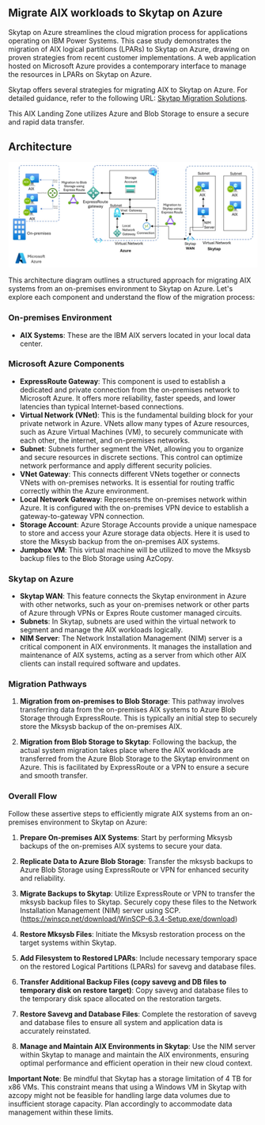 ## Migrate AIX workloads to Skytap on Azure

Skytap on Azure streamlines the cloud migration process for applications operating on IBM Power Systems. This case study demonstrates the migration of AIX logical partitions (LPARs) to Skytap on Azure, drawing on proven strategies from recent customer implementations. A web application hosted on Microsoft Azure provides a contemporary interface to manage the resources in LPARs on Skytap on Azure.

Skytap offers several strategies for migrating AIX to Skytap on Azure. For detailed guidance, refer to the following URL: [Skytap Migration Solutions](https://skytap.github.io/well-architected-framework/resiliency/solutions/mksysb-backupandrestore/#option-3---azure-blob).

This AIX Landing Zone utilizes Azure and Blob Storage to ensure a secure and rapid data transfer.

## Architecture

![AIX Landing Zone Architecture](/assets/images/aix-landing-zone-architecture.jpg)


This architecture diagram outlines a structured approach for migrating AIX systems from an on-premises environment to Skytap on Azure. Let's explore each component and understand the flow of the migration process:

### **On-premises Environment**
- **AIX Systems**: These are the IBM AIX servers located in your local data center.

### **Microsoft Azure Components**
- **ExpressRoute Gateway**: This component is used to establish a dedicated and private connection from the on-premises network to Microsoft Azure. It offers more reliability, faster speeds, and lower latencies than typical Internet-based connections.
- **Virtual Network (VNet)**: This is the fundamental building block for your private network in Azure. VNets allow many types of Azure resources, such as Azure Virtual Machines (VM), to securely communicate with each other, the internet, and on-premises networks.
- **Subnet**: Subnets further segment the VNet, allowing you to organize and secure resources in discrete sections. This control can optimize network performance and apply different security policies.
- **VNet Gateway**: This connects different VNets together or connects VNets with on-premises networks. It is essential for routing traffic correctly within the Azure environment.
- **Local Network Gateway**: Represents the on-premises network within Azure. It is configured with the on-premises VPN device to establish a gateway-to-gateway VPN connection.
- **Storage Account**: Azure Storage Accounts provide a unique namespace to store and access your Azure storage data objects. Here it is used to store the Mksysb backup from the on-premises AIX systems.
- **Jumpbox VM**: This virtual machine will be utilized to move the Mksysb backup files to the Blob Storage using AzCopy.

### **Skytap on Azure**
- **Skytap WAN**: This feature connects the Skytap environment in Azure with other networks, such as your on-premises network or other parts of Azure through VPNs or Expres Route customer managed circuits.
- **Subnets**: In Skytap, subnets are used within the virtual network to segment and manage the AIX workloads logically.
- **NIM Server**: The Network Installation Management (NIM) server is a critical component in AIX environments. It manages the installation and maintenance of AIX systems, acting as a server from which other AIX clients can install required software and updates.

### **Migration Pathways**
1. **Migration from on-premises to Blob Storage**: This pathway involves transferring data from the on-premises AIX systems to Azure Blob Storage through ExpressRoute. This is typically an initial step to securely store the Mksysb backup of the on-premises AIX.
   
2. **Migration from Blob Storage to Skytap**: Following the backup, the actual system migration takes place where the AIX workloads are transferred from the Azure Blob Storage to the Skytap environment on Azure. This is  facilitated by ExpressRoute or a VPN to ensure a secure and smooth transfer.

### **Overall Flow**
Follow these assertive steps to efficiently migrate AIX systems from an on-premises environment to Skytap on Azure:

1. **Prepare On-premises AIX Systems**: Start by performing Mksysb backups of the on-premises AIX systems to secure your data.

2. **Replicate Data to Azure Blob Storage**: Transfer the mksysb backups to Azure Blob Storage using ExpressRoute or VPN for enhanced security and reliability.

3. **Migrate Backups to Skytap**: Utilize ExpressRoute or VPN to transfer the mksysb backup files to Skytap. Securely copy these files to the Network Installation Management (NIM) server using SCP. (https://winscp.net/download/WinSCP-6.3.4-Setup.exe/download)

4. **Restore Mksysb Files**: Initiate the Mksysb restoration process on the target systems within Skytap.

5. **Add Filesystem to Restored LPARs**: Include necessary temporary space on the restored Logical Partitions (LPARs) for savevg and database files.

6. **Transfer Additional Backup Files (copy savevg and DB files to temporary disk on restore target)**: Copy savevg and database files to the temporary disk space allocated on the restoration targets.

7. **Restore Savevg and Database Files**: Complete the restoration of savevg and database files to ensure all system and application data is accurately reinstated.

8. **Manage and Maintain AIX Environments in Skytap**: Use the NIM server within Skytap to manage and maintain the AIX environments, ensuring optimal performance and efficient operation in their new cloud context.

**Important Note**: Be mindful that Skytap has a storage limitation of 4 TB for x86 VMs. This constraint means that using a Windows VM in Skytap with azcopy might not be feasible for handling large data volumes due to insufficient storage capacity. Plan accordingly to accommodate data management within these limits.

